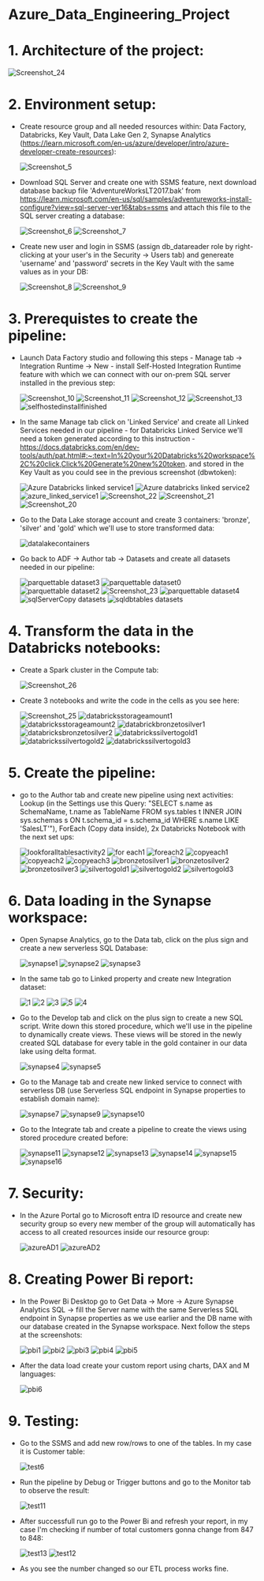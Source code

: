 # Azure_Data_Engineering_Project

 # 1. Architecture of the project:

   ![Screenshot_24](https://github.com/Sztabers77/Azure_Data_Engineering_Project/assets/155321276/9652eae5-fd32-4d70-bd19-187e1b8e383c)


 # 2.  Environment setup:
   - Create resource group and all needed resources within: Data Factory, Databricks, Key Vault, Data Lake Gen 2, Synapse Analytics (https://learn.microsoft.com/en-us/azure/developer/intro/azure-developer-create-resources):

     ![Screenshot_5](https://github.com/Sztabers77/Azure_Data_Engineering_End_to_End_Project/assets/155321276/0f192f32-c6ca-4a5b-b1b1-e8dfcf4c1aae)

   - Download SQL Server and create one with SSMS feature, next download database backup file 'AdventureWorksLT2017.bak' from https://learn.microsoft.com/en-us/sql/samples/adventureworks-install-configure?view=sql-server-ver16&tabs=ssms and attach this file to the SQL server creating a database:
  
     ![Screenshot_6](https://github.com/Sztabers77/Azure_Data_Engineering_End_to_End_Project/assets/155321276/38549189-857c-4267-b8fb-a0646dd65fb9)
     ![Screenshot_7](https://github.com/Sztabers77/Azure_Data_Engineering_End_to_End_Project/assets/155321276/c4956e17-339b-40ce-8d61-b1534bb8baf8)

   - Create new user and login in SSMS (assign db_datareader role by right-clicking at your user's in the Security -> Users tab) and genereate 'username' and 'password' secrets in the Key Vault with the same values as in your DB:

     ![Screenshot_8](https://github.com/Sztabers77/Azure_Data_Engineering_End_to_End_Project/assets/155321276/4b3a5005-138b-498c-a933-48b44340fd4e)
     ![Screenshot_9](https://github.com/Sztabers77/Azure_Data_Engineering_End_to_End_Project/assets/155321276/89ad67e6-1813-4120-9172-910ae487449e)

#  3. Prerequistes to create the pipeline:
   - Launch Data Factory studio and following this steps - Manage tab -> Integration Runtime -> New - install Self-Hosted Integration Runtime feature with which we can connect with our on-prem SQL server installed in the previous step:
  
     ![Screenshot_10](https://github.com/Sztabers77/Azure_Data_Engineering_End_to_End_Project/assets/155321276/51095d3d-d4b4-41f7-955e-b6133e4ebdb2)
     ![Screenshot_11](https://github.com/Sztabers77/Azure_Data_Engineering_End_to_End_Project/assets/155321276/f5ab15a2-630f-49db-92bc-718d4e1fdf60)
     ![Screenshot_12](https://github.com/Sztabers77/Azure_Data_Engineering_End_to_End_Project/assets/155321276/9726c63a-96dc-4bbe-9ee9-62dda3fa2532)
     ![Screenshot_13](https://github.com/Sztabers77/Azure_Data_Engineering_End_to_End_Project/assets/155321276/2d4e2cdd-d706-4f8c-a54f-d4d9f835e9b0)
     ![selfhostedinstallfinished](https://github.com/Sztabers77/Azure_Data_Engineering_End_to_End_Project/assets/155321276/9e60328e-276d-4944-8675-8c8415467fa9)


   - In the same Manage tab click on 'Linked Service' and create all Linked Services needed in our pipeline - for Databricks Linked Service we'll need a token generated according to this instruction - https://docs.databricks.com/en/dev-tools/auth/pat.html#:~:text=In%20your%20Databricks%20workspace%2C%20click,Click%20Generate%20new%20token. and stored in the Key Vault as you could see in the previous screenshot (dbwtoken):
  
     ![Azure Databricks linked service1](https://github.com/Sztabers77/Azure_Data_Engineering_End_to_End_Project/assets/155321276/16ec2f81-8e1d-4011-89e0-63183dd818ac)
     ![Azure databricks linked service2](https://github.com/Sztabers77/Azure_Data_Engineering_End_to_End_Project/assets/155321276/c90e4455-d639-40e8-ba2b-61a41273806f)
     ![azure_linked_service1](https://github.com/Sztabers77/Azure_Data_Engineering_End_to_End_Project/assets/155321276/d49a827e-582c-490a-9e54-fd646b317443)
     ![Screenshot_22](https://github.com/Sztabers77/Azure_Data_Engineering_End_to_End_Project/assets/155321276/fff6c586-a008-4b16-a1d8-6c22637ebe7f)
     ![Screenshot_21](https://github.com/Sztabers77/Azure_Data_Engineering_End_to_End_Project/assets/155321276/19728d90-70f9-46ec-8117-bcf29ba823ee)
     ![Screenshot_20](https://github.com/Sztabers77/Azure_Data_Engineering_End_to_End_Project/assets/155321276/e18f9989-241e-496d-96e3-0e8d093ebef4)

   - Go to the Data Lake storage account and create 3 containers: 'bronze', 'silver' and 'gold' which we'll use to store transformed data:

     ![datalakecontainers](https://github.com/Sztabers77/Azure_Data_Engineering_End_to_End_Project/assets/155321276/f6027229-7733-4ed8-8bee-89d67122c531)

   - Go back to ADF -> Author tab -> Datasets and create all datasets needed in our pipeline:

     ![parquettable dataset3](https://github.com/Sztabers77/Azure_Data_Engineering_End_to_End_Project/assets/155321276/b400be29-5059-4e16-b1f6-421155b57cfa)
     ![parquettable dataset0](https://github.com/Sztabers77/Azure_Data_Engineering_End_to_End_Project/assets/155321276/8adc3e6a-b41b-49ea-a103-0533a4701f98)
     ![parquettable dataset2](https://github.com/Sztabers77/Azure_Data_Engineering_End_to_End_Project/assets/155321276/bda6fb85-66dd-4804-a28b-f12d9cafc882)
     ![Screenshot_23](https://github.com/Sztabers77/Azure_Data_Engineering_End_to_End_Project/assets/155321276/4d253fe1-d047-498b-87ee-d9281eda6b7d)
     ![parquettable dataset4](https://github.com/Sztabers77/Azure_Data_Engineering_End_to_End_Project/assets/155321276/1386dfce-b99d-4b43-92c6-ece5819c960f)
     ![sqlServerCopy datasets](https://github.com/Sztabers77/Azure_Data_Engineering_End_to_End_Project/assets/155321276/551b6e79-8599-4cf9-a0f9-4cf76b063e07)
     ![sqldbtables datasets](https://github.com/Sztabers77/Azure_Data_Engineering_End_to_End_Project/assets/155321276/9596b13a-4d11-4ec8-ab4c-64c1ba4f56c9)

#  4. Transform the data in the Databricks notebooks:

   - Create a Spark cluster in the Compute tab:

     ![Screenshot_26](https://github.com/Sztabers77/Azure_Data_Engineering_Project/assets/155321276/37b36ce5-7e9a-4161-8516-ac79886a88bd)

   - Create 3 notebooks and write the code in the cells as you see here:
     
     ![Screenshot_25](https://github.com/Sztabers77/Azure_Data_Engineering_End_to_End_Project/assets/155321276/7a178fdb-d681-42d8-b355-102b48e3800b)
     ![databricksstorageamount1](https://github.com/Sztabers77/Azure_Data_Engineering_Project/assets/155321276/a886be15-cc16-4045-9d51-cc03fda3a0ad)
     ![databricksstorageamount2](https://github.com/Sztabers77/Azure_Data_Engineering_Project/assets/155321276/1c9f303f-dc7d-4e02-a29c-72db644549bc)
     ![databrickbronzetosilver1](https://github.com/Sztabers77/Azure_Data_Engineering_Project/assets/155321276/06223100-39f6-45ed-be0b-805951064db2)
     ![databricksbronzetosilver2](https://github.com/Sztabers77/Azure_Data_Engineering_Project/assets/155321276/5392be18-9184-4e6e-a0bd-ef2f0aeb74cc)
     ![databrickssilvertogold1](https://github.com/Sztabers77/Azure_Data_Engineering_Project/assets/155321276/72d37ef3-ab1e-4fe7-857a-fe377daa9c20)
     ![databrickssilvertogold2](https://github.com/Sztabers77/Azure_Data_Engineering_Project/assets/155321276/72e021a5-83f0-4722-bc24-36e665713d28)
     ![databrickssilvertogold3](https://github.com/Sztabers77/Azure_Data_Engineering_Project/assets/155321276/dd53e064-b7fd-44a0-9488-cceafd84b4ac)


#  5. Create the pipeline:

   - go to the Author tab and create new pipeline using next activities: Lookup (in the Settings use this Query:
     "SELECT
     s.name as SchemaName,
     t.name as TableName
     FROM sys.tables t
     INNER JOIN sys.schemas s
     ON t.schema_id = s.schema_id
     WHERE s.name LIKE 'SalesLT'"), ForEach (Copy data inside), 2x Databricks Notebook with the next set ups:

     ![lookforalltablesactivity2](https://github.com/Sztabers77/Azure_Data_Engineering_Project/assets/155321276/26e289bd-c08b-43fe-826e-884350f5d536)
     ![for each1](https://github.com/Sztabers77/Azure_Data_Engineering_Project/assets/155321276/c723e824-9895-40ff-8b0e-8bdf010ca28c)
     ![foreach2](https://github.com/Sztabers77/Azure_Data_Engineering_Project/assets/155321276/3745864c-8a7a-4ea5-9baf-3a313dbaa443)
     ![copyeach1](https://github.com/Sztabers77/Azure_Data_Engineering_Project/assets/155321276/57a277be-33d7-4383-9d4c-f2cb48b7b6e4)
     ![copyeach2](https://github.com/Sztabers77/Azure_Data_Engineering_Project/assets/155321276/845a30b9-e852-4ef3-8c7b-15ead00d2049)
     ![copyeach3](https://github.com/Sztabers77/Azure_Data_Engineering_Project/assets/155321276/891d4e5c-1041-4e40-886c-904630c95520)
     ![bronzetosilver1](https://github.com/Sztabers77/Azure_Data_Engineering_Project/assets/155321276/3390aa6e-e92a-4744-9c44-15c4b0b2265b)
     ![bronzetosilver2](https://github.com/Sztabers77/Azure_Data_Engineering_Project/assets/155321276/751acb23-830a-4a8a-94e3-86a328da3b8f)
     ![bronzetosilver3](https://github.com/Sztabers77/Azure_Data_Engineering_Project/assets/155321276/df7dfae9-5c4d-4c38-86c9-4723dc7c3937)
     ![silvertogold1](https://github.com/Sztabers77/Azure_Data_Engineering_Project/assets/155321276/372ae6a9-7ebb-4912-bfed-e6dd7dfa12a5)
     ![silvertogold2](https://github.com/Sztabers77/Azure_Data_Engineering_Project/assets/155321276/832688c9-bc1f-4612-ac63-da9c7ac717bf)
     ![silvertogold3](https://github.com/Sztabers77/Azure_Data_Engineering_Project/assets/155321276/a9f4fbfa-dab7-4d89-943b-fc24d04a52d7)


#  6. Data loading in the Synapse workspace:

   - Open Synapse Analytics, go to the Data tab, click on the plus sign and create a new serverless SQL Database:

     ![synapse1](https://github.com/Sztabers77/Azure_Data_Engineering_Project/assets/155321276/c96d826e-3909-4b39-9a06-b2d5e200b02c)
     ![synapse2](https://github.com/Sztabers77/Azure_Data_Engineering_Project/assets/155321276/27256c8e-dc7f-4a48-a54b-c63f63989b39)
     ![synapse3](https://github.com/Sztabers77/Azure_Data_Engineering_Project/assets/155321276/01c06a53-30f0-42db-85c5-1c279fe852dd)

   - In the same tab go to Linked property and create new Integration dataset:

     ![1](https://github.com/Sztabers77/Azure_Data_Engineering_Project/assets/155321276/a2230aa2-e7d9-4a24-bf58-983b30e4f4ba)
     ![2](https://github.com/Sztabers77/Azure_Data_Engineering_Project/assets/155321276/29c3c9e9-6128-43b2-bced-0caefc2f8c6c)
     ![3](https://github.com/Sztabers77/Azure_Data_Engineering_Project/assets/155321276/fdd2b948-0879-4d98-b14e-d3b6e0dad775)
     ![5](https://github.com/Sztabers77/Azure_Data_Engineering_Project/assets/155321276/8c0aca2e-e20e-48c7-9c55-a0a86fd868fb)
     ![4](https://github.com/Sztabers77/Azure_Data_Engineering_Project/assets/155321276/c80a8ee0-b4d6-444a-ba05-5f3130f3ecde)

  - Go to the Develop tab and click on the plus sign to create a new SQL script. Write down this stored procedure, which we'll use in the pipeline to dynamically create views. These views will be stored in the newly created SQL database for every table in the gold container in our data lake using delta format.

     ![synapse4](https://github.com/Sztabers77/Azure_Data_Engineering_Project/assets/155321276/0125b219-3d4a-4a2d-8333-fb001dc9d53a)
     ![synapse5](https://github.com/Sztabers77/Azure_Data_Engineering_Project/assets/155321276/defe4b50-daaa-40cb-a20b-f0a3b3e83300)

  - Go to the Manage tab and create new linked service to connect with serverless DB (use Serverless SQL endpoint in Synapse properties to establish domain name):

    ![synapse7](https://github.com/Sztabers77/Azure_Data_Engineering_Project/assets/155321276/f8c155c2-a8e1-4cc2-8ef0-8ccfa7aed834)
    ![synapse9](https://github.com/Sztabers77/Azure_Data_Engineering_Project/assets/155321276/87453da4-faeb-4306-9e15-0202874770fd)
    ![synapse10](https://github.com/Sztabers77/Azure_Data_Engineering_Project/assets/155321276/830ab2cf-3f13-47b2-beb9-4476d78dd503)

  - Go to the Integrate tab and create a pipeline to create the views using stored procedure created before:

    ![synapse11](https://github.com/Sztabers77/Azure_Data_Engineering_Project/assets/155321276/1ec15ebf-9a01-4dd0-aca8-0f57f054d845)
    ![synapse12](https://github.com/Sztabers77/Azure_Data_Engineering_Project/assets/155321276/44a0f7cb-8021-45c0-9384-be57170de813)
    ![synapse13](https://github.com/Sztabers77/Azure_Data_Engineering_Project/assets/155321276/e29f0664-ad31-49e0-87ca-c8c4c5a1b125)
    ![synapse14](https://github.com/Sztabers77/Azure_Data_Engineering_Project/assets/155321276/50bd33ab-dec6-4c8c-8e06-c9377d5a0ebc)
    ![synapse15](https://github.com/Sztabers77/Azure_Data_Engineering_Project/assets/155321276/5a3bc613-4eea-465e-b95f-61f668aecbf2)
    ![synapse16](https://github.com/Sztabers77/Azure_Data_Engineering_Project/assets/155321276/bb1e7461-0d2c-4a1e-aeaf-b34a1bafbe4a)
    
# 7. Security:

   - In the Azure Portal go to Microsoft entra ID resource and create new security group so every new member of the group will automatically has access to all created resources inside our resource group:

     ![azureAD1](https://github.com/Sztabers77/Azure_Data_Engineering_Project/assets/155321276/48f58543-42ff-4e2f-b91e-e0019787d5a3)
     ![azureAD2](https://github.com/Sztabers77/Azure_Data_Engineering_Project/assets/155321276/4e4c7f4e-f2ef-459b-9296-48a18b296398)

# 8. Creating Power Bi report:

   - In the Power Bi Desktop go to Get Data -> More -> Azure Synapse Analytics SQL -> fill the Server name with the same Serverless SQL endpoint in Synapse properties as we use earlier and the DB name with our database created in the Synapse workspace. Next follow the steps at the screenshots:

     ![pbi1](https://github.com/Sztabers77/Azure_Data_Engineering_Project/assets/155321276/3c38f850-3bcc-4d0c-85fe-2488f8e69a07)
     ![pbi2](https://github.com/Sztabers77/Azure_Data_Engineering_Project/assets/155321276/ae395398-34da-4e09-bec8-04ea757a629a)
     ![pbi3](https://github.com/Sztabers77/Azure_Data_Engineering_Project/assets/155321276/9a42e40d-0aa2-4bf7-89c3-02a645d8cb7c)
     ![pbi4](https://github.com/Sztabers77/Azure_Data_Engineering_Project/assets/155321276/3d34f8c3-f896-45bf-a624-2f18b8f056e3)
     ![pbi5](https://github.com/Sztabers77/Azure_Data_Engineering_Project/assets/155321276/d7c6da80-4335-4783-a0b8-ebb24063470c)

   - After the data load create your custom report using charts, DAX and M languages:

     ![pbi6](https://github.com/Sztabers77/Azure_Data_Engineering_Project/assets/155321276/373aa491-5fb8-43eb-b009-aab3cd77e504)


# 9. Testing:

   - Go to the SSMS and add new row/rows to one of the tables. In my case it is Customer table:

     ![test6](https://github.com/Sztabers77/Azure_Data_Engineering_Project/assets/155321276/e293e01a-b9cd-4080-84f8-6faeb4ef308d)

   - Run the pipeline by Debug or Trigger buttons and go to the Monitor tab to observe the result:

     ![test11](https://github.com/Sztabers77/Azure_Data_Engineering_Project/assets/155321276/646cdbda-eeff-4d5c-97d3-2c170328b98c)

   - After successfull run go to the Power Bi and refresh your report, in my case I'm checking if number of total customers gonna change from 847 to 848:

     ![test13](https://github.com/Sztabers77/Azure_Data_Engineering_Project/assets/155321276/e3c60aca-c30b-4d34-968b-56bef18daa1d)
     ![test12](https://github.com/Sztabers77/Azure_Data_Engineering_Project/assets/155321276/0918a361-4068-4b95-834a-7b3c14338454)

   - As you see the number changed so our ETL process works fine.





     




     




     



































     



     


  



      
     



     

  
     





